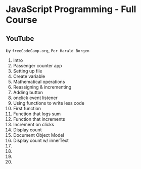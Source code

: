 # JavaScript Programming - Full Course

## YouTube

by `freeCodeCamp.org`, `Per Harald Borgen`

1. Intro
2. Passenger counter app
3. Setting up file
4. Create variable
5. Mathematical operations
6. Reassigning & incrementing
7. Adding button
8. onclick event listener
9. Using functions to write less code
10. First function
11. Function that logs sum
12. Function that increments
13. Increment on clicks
14. Display count
15. Document Object Model
16. Display count w/ innerText
17.
18.
19.
20.